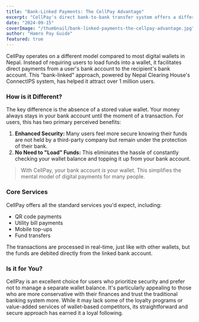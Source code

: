 ```yaml
---
title: "Bank-Linked Payments: The CellPay Advantage"
excerpt: "CellPay's direct bank-to-bank transfer system offers a different approach. Is it the most secure option for you?"
date: "2024-09-15"
coverImage: "/thumbnail/bank-linked-payments-the-cellpay-advantage.jpg"
author: "Hamro Pay Guide"
featured: true
---
```


CellPay operates on a different model compared to most digital wallets in Nepal. Instead of requiring users to load funds into a wallet, it facilitates direct payments from a user's bank account to the recipient's bank account. This "bank-linked" approach, powered by Nepal Clearing House's ConnectIPS system, has helped it attract over 1 million users.

### How is it Different?

The key difference is the absence of a stored value wallet. Your money always stays in your bank account until the moment of a transaction. For users, this has two primary perceived benefits:

1.  **Enhanced Security:** Many users feel more secure knowing their funds are not held by a third-party company but remain under the protection of their bank.
2.  **No Need to "Load" Funds:** This eliminates the hassle of constantly checking your wallet balance and topping it up from your bank account.

> With CellPay, your bank account _is_ your wallet. This simplifies the mental model of digital payments for many people.

### Core Services

CellPay offers all the standard services you'd expect, including:

- QR code payments
- Utility bill payments
- Mobile top-ups
- Fund transfers

The transactions are processed in real-time, just like with other wallets, but the funds are debited directly from the linked bank account.

### Is it for You?

CellPay is an excellent choice for users who prioritize security and prefer not to manage a separate wallet balance. It's particularly appealing to those who are more conservative with their finances and trust the traditional banking system more. While it may lack some of the loyalty programs or value-added services of wallet-based competitors, its straightforward and secure approach has earned it a loyal following.
